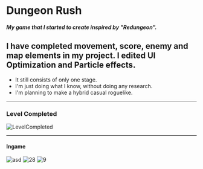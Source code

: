 # Dungeon Rush

***My game that I started to create inspired by "Redungeon".***
## I have completed movement, score, enemy and map elements in my project. I edited UI Optimization and Particle effects. ##
- It still consists of only one stage.
- I'm just doing what I know, without doing any research.
- I'm planning to make a hybrid casual roguelike.

-------------------------------------------------------------------------------------------------------------

### Level Completed
![LevelCompleted](https://github.com/altayburakhan/Dungeon-Rush/assets/54476824/0c476fb4-a10b-4b65-9227-92d90ba28bd0)

-------------------------------------------------------------------------------------------------------------

#### Ingame

![asd](https://github.com/altayburakhan/Dungeon-Rush/assets/54476824/28818e5a-177f-4dcf-91e5-4530f78ea6a5)
![28](https://github.com/altayburakhan/Dungeon-Rush/assets/54476824/efa6af18-cbef-4b27-8700-6fa2804dc58c)
![9](https://github.com/altayburakhan/Dungeon-Rush/assets/54476824/7ce1eca5-f067-4be8-bce6-bf5d6a2c9d55)
